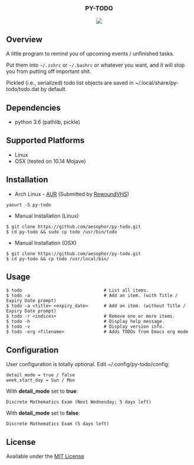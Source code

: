 
<div align="center">
<h3>PY-TODO</h3>
<img src="https://github.com/aesophor/py-todo/raw/master/assets/scrot.png">

</div>

## Overview
A little program to remind you of upcoming events / unfinished tasks.

Put them into `~/.zshrc` or `~/.bashrc` or whatever you want, and it will stop you from
putting off important shit.

Pickled (i.e., serialized) todo list objects are saved in ~/.local/share/py-todo/todo.dat by default.


## Dependencies
* python 3.6 (pathlib, pickle)

## Supported Platforms
* Linux
* OSX (tested on 10.14 Mojave)

## Installation
* Arch Linux - [AUR](https://aur.archlinux.org/packages/py-todo) (Submitted by [RewoundVHS](https://github.com/RewoundVHS))
```
yaourt -S py-todo
```

* Manual Installation (Linux)
```
$ git clone https://github.com/aesophor/py-todo.git
$ cd py-todo && sudo cp todo /usr/bin/todo
```

* Manual Installation (OSX)
```
$ git clone https://github.com/aesophor/py-todo.git
$ cd py-todo && cp todo /usr/local/bin/
```

## Usage
```
$ todo                               # List all items.
$ todo -a                            # Add an item. (with Title / Expiry Date prompt)
$ todo -a <title> <expiry_date>      # Add an item. (without Title / Expiry Date prompt)
$ todo -r <indices>                  # Remove one or more items.
$ todo -h                            # Display help message.
$ todo -v                            # Display version info.
$ todo -org <filename>               # Adds TODOs from Emacs org mode
```

## Configuration
User configuration is totally optional. Edit ~/.config/py-todo/config:
```
detail_mode = true / false
week_start_day = Sun / Mon
```

With **detail_mode** set to **true**:
```
Discrete Mathematics Exam (Next Wednesday; 5 days left)
```

With **detail_mode** set to **false**:
```
Discrete Mathematics Exam (5 days left)
```

## License
Available under the [MIT License](https://github.com/aesophor/py-todo/blob/master/LICENSE)
